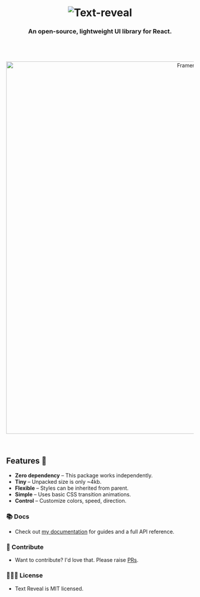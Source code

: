 <h1 align="center">
<img src='https://i.imgur.com/IHeybyC.png' title='Text-reveal' />
</h1>
<h3 align="center">
  An open-source, lightweight UI library for React.
</h3>
<h3 align="center">

</h3>
<br/>
<br/>
<p align="center">
  <a href="https://www.framer.com?utm_source=motion-readme">
    <img src="https://ezgif.com/save/ezgif-1-3f20ade148.gif" width="1000" alt="Framer Banner" />
  </a>
</p>

<br>

Features 🎉
---------------

* **Zero dependency** – This package works independently.
* **Tiny** – Unpacked size is only ~4kb.
* **Flexible** – Styles can be inherited from parent.
* **Simple** – Uses basic CSS transition animations.
* **Control** – Customize colors, speed, direction.


### 📚 Docs

- Check out [my documentation](https://text-reveal.web.app/) for guides and a full API reference.

### 💎 Contribute

- Want to contribute? I'd love that. Please raise [PRs](https://github.com/Raj00377/text-reveal/pulls).

### 👩🏻‍⚖️ License

- Text Reveal is MIT licensed.